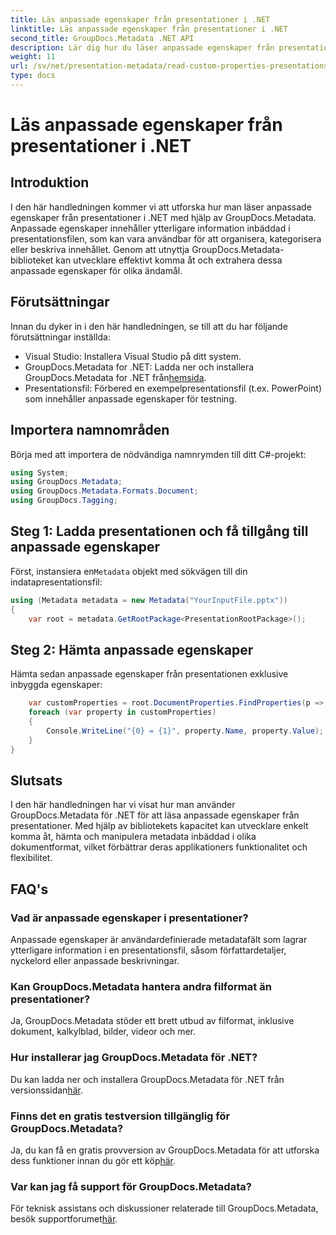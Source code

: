 ```yaml
---
title: Läs anpassade egenskaper från presentationer i .NET
linktitle: Läs anpassade egenskaper från presentationer i .NET
second_title: GroupDocs.Metadata .NET API
description: Lär dig hur du läser anpassade egenskaper från presentationer i .NET med GroupDocs.Metadata. Få åtkomst till och hämta metadata effektivt.
weight: 11
url: /sv/net/presentation-metadata/read-custom-properties-presentations/
type: docs
---
```

# Läs anpassade egenskaper från presentationer i .NET

## Introduktion
I den här handledningen kommer vi att utforska hur man läser anpassade egenskaper från presentationer i .NET med hjälp av GroupDocs.Metadata. Anpassade egenskaper innehåller ytterligare information inbäddad i presentationsfilen, som kan vara användbar för att organisera, kategorisera eller beskriva innehållet. Genom att utnyttja GroupDocs.Metadata-biblioteket kan utvecklare effektivt komma åt och extrahera dessa anpassade egenskaper för olika ändamål.
## Förutsättningar
Innan du dyker in i den här handledningen, se till att du har följande förutsättningar inställda:
- Visual Studio: Installera Visual Studio på ditt system.
-  GroupDocs.Metadata for .NET: Ladda ner och installera GroupDocs.Metadata for .NET från[hemsida](https://releases.groupdocs.com/metadata/net/).
- Presentationsfil: Förbered en exempelpresentationsfil (t.ex. PowerPoint) som innehåller anpassade egenskaper för testning.

## Importera namnområden
Börja med att importera de nödvändiga namnrymden till ditt C#-projekt:
```csharp
using System;
using GroupDocs.Metadata;
using GroupDocs.Metadata.Formats.Document;
using GroupDocs.Tagging;
```
## Steg 1: Ladda presentationen och få tillgång till anpassade egenskaper
 Först, instansiera en`Metadata` objekt med sökvägen till din indatapresentationsfil:
```csharp
using (Metadata metadata = new Metadata("YourInputFile.pptx"))
{
    var root = metadata.GetRootPackage<PresentationRootPackage>();
```
## Steg 2: Hämta anpassade egenskaper
Hämta sedan anpassade egenskaper från presentationen exklusive inbyggda egenskaper:
```csharp
    var customProperties = root.DocumentProperties.FindProperties(p => !p.Tags.Contains(Tags.Document.BuiltIn));
    foreach (var property in customProperties)
    {
        Console.WriteLine("{0} = {1}", property.Name, property.Value);
    }
}
```

## Slutsats
I den här handledningen har vi visat hur man använder GroupDocs.Metadata för .NET för att läsa anpassade egenskaper från presentationer. Med hjälp av bibliotekets kapacitet kan utvecklare enkelt komma åt, hämta och manipulera metadata inbäddad i olika dokumentformat, vilket förbättrar deras applikationers funktionalitet och flexibilitet.

## FAQ's
### Vad är anpassade egenskaper i presentationer?
Anpassade egenskaper är användardefinierade metadatafält som lagrar ytterligare information i en presentationsfil, såsom författardetaljer, nyckelord eller anpassade beskrivningar.
### Kan GroupDocs.Metadata hantera andra filformat än presentationer?
Ja, GroupDocs.Metadata stöder ett brett utbud av filformat, inklusive dokument, kalkylblad, bilder, videor och mer.
### Hur installerar jag GroupDocs.Metadata för .NET?
 Du kan ladda ner och installera GroupDocs.Metadata för .NET från versionssidan[här](https://releases.groupdocs.com/metadata/net/).
### Finns det en gratis testversion tillgänglig för GroupDocs.Metadata?
 Ja, du kan få en gratis provversion av GroupDocs.Metadata för att utforska dess funktioner innan du gör ett köp[här](https://releases.groupdocs.com/).
### Var kan jag få support för GroupDocs.Metadata?
 För teknisk assistans och diskussioner relaterade till GroupDocs.Metadata, besök supportforumet[här](https://forum.groupdocs.com/c/metadata/14).